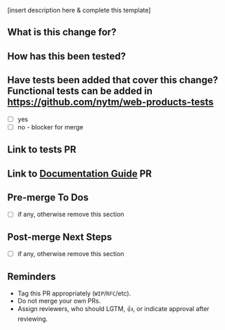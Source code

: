 [insert description here & complete this template]

## What is this change for?

## How has this been tested?

## Have tests been added that cover this change? Functional tests can be added in https://github.com/nytm/web-products-tests
- [ ] yes
- [ ] no - blocker for merge

## Link to tests PR


## Link to [Documentation Guide](https://github.com/nytm/dv-fastly-guide) PR


## Pre-merge To Dos
- [ ] if any, otherwise remove this section

## Post-merge Next Steps
- [ ] if any, otherwise remove this section

## Reminders
- Tag this PR appropriately (`WIP`/`RFC`/etc).
- Do not merge your own PRs.
- Assign reviewers, who should LGTM, 👍, or indicate approval after reviewing.
